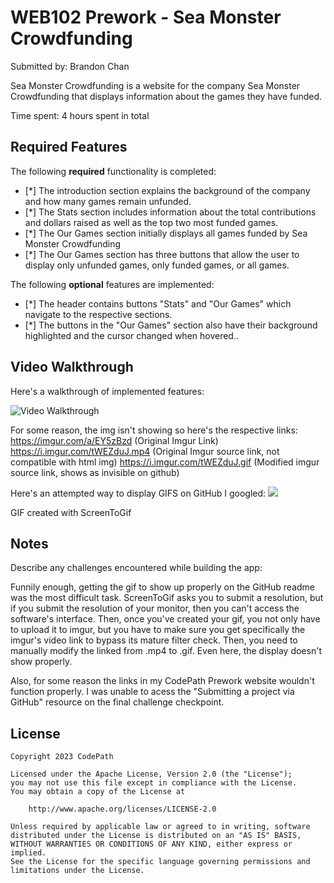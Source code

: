 # WEB102 Prework - Sea Monster Crowdfunding

Submitted by: Brandon Chan

Sea Monster Crowdfunding is a website for the company Sea Monster Crowdfunding that displays information about the games they have funded.

Time spent: 4 hours spent in total

## Required Features

The following **required** functionality is completed:

* [*] The introduction section explains the background of the company and how many games remain unfunded.
* [*] The Stats section includes information about the total contributions and dollars raised as well as the top two most funded games.
* [*] The Our Games section initially displays all games funded by Sea Monster Crowdfunding
* [*] The Our Games section has three buttons that allow the user to display only unfunded games, only funded games, or all games.

The following **optional** features are implemented:

* [*] The header contains buttons "Stats" and "Our Games" which navigate to the respective sections.
* [*] The buttons in the "Our Games" section also have their background highlighted and the cursor changed when hovered..
## Video Walkthrough

Here's a walkthrough of implemented features:

<img src='https://i.imgur.com/tWEZduJ.gif' title='Video Walkthrough' width='' alt='Video Walkthrough' />

For some reason, the img isn't showing so here's the respective links:
https://imgur.com/a/EY5zBzd (Original Imgur Link)
https://i.imgur.com/tWEZduJ.mp4 (Original Imgur source link, not compatible with html img)
https://i.imgur.com/tWEZduJ.gif  (Modified imgur source link, shows as invisible on github)

Here's an attempted way to display GIFS on GitHub I googled:
![](https://i.imgur.com/tWEZduJ.gif)

<!-- Replace this with whatever GIF tool you used! -->
GIF created with ScreenToGif
<!-- Recommended tools:
[Kap](https://getkap.co/) for macOS
[ScreenToGif](https://www.screentogif.com/) for Windows
[peek](https://github.com/phw/peek) for Linux. -->

## Notes

Describe any challenges encountered while building the app:

Funnily enough, getting the gif to show up properly on the GitHub readme was the most difficult task. ScreenToGif asks you to submit a resolution, but if you submit the resolution of your monitor, then you can't access the software's interface. Then, once you've created your gif, you not only have to upload it to imgur, but you have to make sure you get specifically the imgur's video link to bypass its mature filter check. Then, you need to manually modify the linked from .mp4 to .gif. Even here, the display doesn't show properly.

Also, for some reason the links in my CodePath Prework website wouldn't function properly. I was unable to acess the "Submitting a project via GitHub" resource on the final challenge checkpoint.

## License

    Copyright 2023 CodePath

    Licensed under the Apache License, Version 2.0 (the "License");
    you may not use this file except in compliance with the License.
    You may obtain a copy of the License at

        http://www.apache.org/licenses/LICENSE-2.0

    Unless required by applicable law or agreed to in writing, software
    distributed under the License is distributed on an "AS IS" BASIS,
    WITHOUT WARRANTIES OR CONDITIONS OF ANY KIND, either express or implied.
    See the License for the specific language governing permissions and
    limitations under the License.

